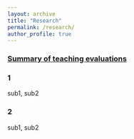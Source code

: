 ```yaml
---
layout: archive
title: "Research"
permalink: /research/
author_profile: true
---
```


### [Summary of teaching evaluations](https://satyaki4.github.io/files/summary_of_evaluations.pdf)

### 1
sub1, sub2

### 2
sub1, sub2